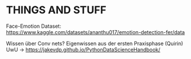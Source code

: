 # THINGS AND STUFF

Face-Emotion Dataset:
https://www.kaggle.com/datasets/ananthu017/emotion-detection-fer/data

Wissen über Conv nets? Eigenwissen aus der ersten Praxisphase (Quirin) UwU
-> https://jakevdp.github.io/PythonDataScienceHandbook/

